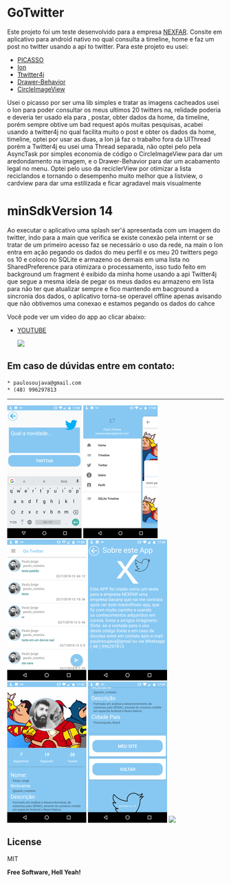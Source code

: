 # GoTwitter

Este projeto foi um teste desenvolvido para a empresa [NEXFAR](https://nexfar.com.br/).
Consite em aplicativo para android nativo no qual consulta a timeline, home e faz um post no twitter usando a api to twitter.
Para este projeto eu usei:

  - [PICASSO](http://square.github.io/picasso/)
  - [Ion](https://github.com/koush/ion)
  - [Ttwitter4j](http://twitter4j.org/en/code-examples.html)
  - [Drawer-Behavior](https://android-arsenal.com/details/1/6239)
  - [CircleImageView](https://github.com/hdodenhof/CircleImageView)
  
Usei  o picasso por ser uma lib simples e tratar as imagens cacheados usei o Ion para poder consultar os meus ultimos 20 twitters na, relidade poderia e deveria ter usado ela para , postar, obter dados da home, da timeline, porém sempre obtive um bad request após muitas pesquisas, acabei usando a twitter4j no qual facilita muito o post e obter os dados da home, timeline, optei por usar as duas, a Ion já faz o trabalho fora da UIThread porém a Twitter4j eu usei uma Thread separada, não optei pelo pela AsyncTask por simples economia de código   o  CircleImageView para dar um aredondamento na imagem, e o Drawer-Behavior para dar um acabamento legal no menu.
Optei pelo uso da reciclerView por otimizar a lista reciclandos e tornando o desempenho muito melhor que a listview, o cardview para dar uma estilizada e ficar agradavel mais visualmente 
 

#  minSdkVersion 14

 Ao executar o aplicativo uma splash ser'á apresentada com um imagem do twitter, indo para a main que verifica se existe conexão pela internt or se tratar de um primeiro acesso faz se necessário o uso da rede, na main o Ion entra em ação pegando os dados do meu perfil e os meu 20 twitters pego os 10 e coloco no SQLite e armazeno os demais em uma lista no SharedPreference para otimizara o processamento, isso tudo feito em background um fragment é exibido da minha home usando a api   Twitter4j que segue a mesma ideia de pegar os meus dados eu armazeno em lista para não ter que atualizar sempre e fico mantendo em bacground a sincronia dos dados, o aplicativo torna-se operavel offline apenas avisando que não obtivemos uma conexao e estamos pegando os dados do cahce


Você pode ver um video do app ao clicar abaixo:
  - [YOUTUBE](https://www.youtube.com/watch?v=KL6Kxq8wBb8)


     [![](https://i9.ytimg.com/vi/KL6Kxq8wBb8/default.jpg?sqp=CKTe09oF&rs=AOn4CLD8abphomeRYVnwR0488sZn6U05dw)](https://www.youtube.com/watch?v=KL6Kxq8wBb8)
  
 Em caso de dúvidas entre em contato: 
 ---
    * paulosoujava@gmail.com
    * (48) 996297813


---
![](https://raw.githubusercontent.com/paulosoujava/ConnectionDefault/master/Webp.net-resizeimage%20(1).png)
![](https://raw.githubusercontent.com/paulosoujava/ConnectionDefault/master/Webp.net-resizeimage%20(2).png)
![](https://raw.githubusercontent.com/paulosoujava/ConnectionDefault/master/Webp.net-resizeimage%20(3).png)
![](https://raw.githubusercontent.com/paulosoujava/ConnectionDefault/master/Webp.net-resizeimage%20(4).png)
![](https://raw.githubusercontent.com/paulosoujava/ConnectionDefault/master/Webp.net-resizeimage%20(5).png)
![](https://raw.githubusercontent.com/paulosoujava/ConnectionDefault/master/Webp.net-resizeimage%20(6).png)
![](https://raw.githubusercontent.com/paulosoujava/ConnectionDefault/master/Webp.net-resizeimage%20.png)


License
----

MIT


**Free Software, Hell Yeah!**



